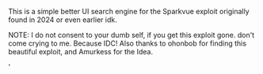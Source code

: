 This is a simple better UI search engine for the Sparkvue exploit originally found in 2024 or even earlier idk.

NOTE: I do not consent to your dumb self, if you get this exploit gone. don't come crying to me. Because IDC!
Also thanks to ohonbob for finding this beautiful exploit, and Amurkess for the Idea.

'
